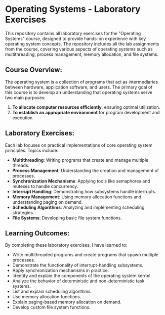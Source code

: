 # Operating Systems - Laboratory Exercises

This repository contains all laboratory exercises for the "Operating Systems" course, designed to provide hands-on experience with key operating system concepts. The repository includes all the lab assignments from the course, covering various aspects of operating systems such as multithreading, process management, memory allocation, and file systems.

## Course Overview:

The operating system is a collection of programs that act as intermediaries between hardware, application software, and users. The primary goal of this course is to develop an understanding that operating systems serve two main purposes:

1. **To allocate computer resources efficiently**, ensuring optimal utilization.
2. **To establish an appropriate environment** for program development and execution.

## Laboratory Exercises:

Each lab focuses on practical implementations of core operating system principles. Topics include:

- **Multithreading**: Writing programs that create and manage multiple threads.
- **Process Management**: Understanding the creation and management of processes.
- **Synchronization Mechanisms**: Applying tools like semaphores and mutexes to handle concurrency.
- **Interrupt Handling**: Demonstrating how subsystems handle interrupts.
- **Memory Management**: Using memory allocation functions and understanding paging on demand.
- **Scheduling Algorithms**: Analyzing and implementing scheduling strategies.
- **File Systems**: Developing basic file system functions.

## Learning Outcomes:

By completing these laboratory exercises, I have learned to:

- Write multithreaded programs and create programs that spawn multiple processes.
- Demonstrate the functionality of interrupt-handling subsystems.
- Apply synchronization mechanisms in practice.
- Identify and explain the components of the operating system kernel.
- Analyze the behavior of deterministic and non-deterministic task systems.
- List and explain scheduling algorithms.
- Use memory allocation functions.
- Explain paging-based memory allocation on demand.
- Develop custom file system functions.
